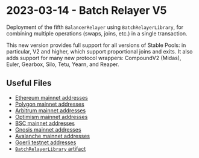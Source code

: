 # 2023-03-14 - Batch Relayer V5

Deployment of the fifth `BalancerRelayer` using `BatchRelayerLibrary`, for combining multiple operations (swaps, joins, etc.) in a single transaction.

This new version provides full support for all versions of Stable Pools: in particular, V2 and higher, which support proportional joins and exits.
It also adds support for many new protocol wrappers: CompoundV2 (Midas), Euler, Gearbox, Silo, Tetu, Yearn, and Reaper.

## Useful Files

- [Ethereum mainnet addresses](./output/mainnet.json)
- [Polygon mainnet addresses](./output/polygon.json)
- [Arbitrum mainnet addresses](./output/arbitrum.json)
- [Optimism mainnet addresses](./output/optimism.json)
- [BSC mainnet addresses](./output/bsc.json)
- [Gnosis mainnet addresses](./output/gnosis.json)
- [Avalanche mainnet addresses](./output/avalanche.json)
- [Goerli testnet addresses](./output/goerli.json)
- [`BatchRelayerLibrary` artifact](./artifact/BatchRelayerLibrary.json)
